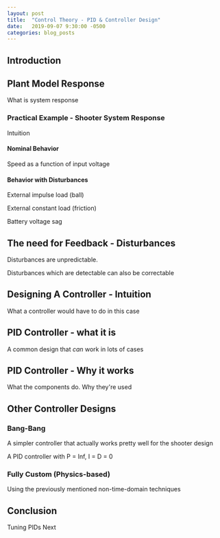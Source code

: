 ```yaml
---
layout: post
title:  "Control Theory - PID & Controller Design"
date:   2019-09-07 9:30:00 -0500
categories: blog_posts
---
```



## Introduction

## Plant Model Response 

What is system response

### Practical Example - Shooter System Response

Intuition

#### Nominal Behavior

Speed as a function of input voltage

#### Behavior with Disturbances

External impulse load (ball)

External constant load (friction)

Battery voltage sag

## The need for Feedback - Disturbances

Disturbances are unpredictable.

Disturbances which are detectable can also be correctable

## Designing A Controller - Intuition

What a controller would have to do in this case

## PID Controller - what it is

A common design that _can_ work in lots of cases

## PID Controller - Why it works

What the components do. Why they're used

## Other Controller Designs

### Bang-Bang

A simpler controller that actually works pretty well for the shooter design

A PID controller with P = Inf, I = D = 0

### Fully Custom (Physics-based)

Using the previously mentioned non-time-domain techniques

## Conclusion

Tuning PIDs Next
